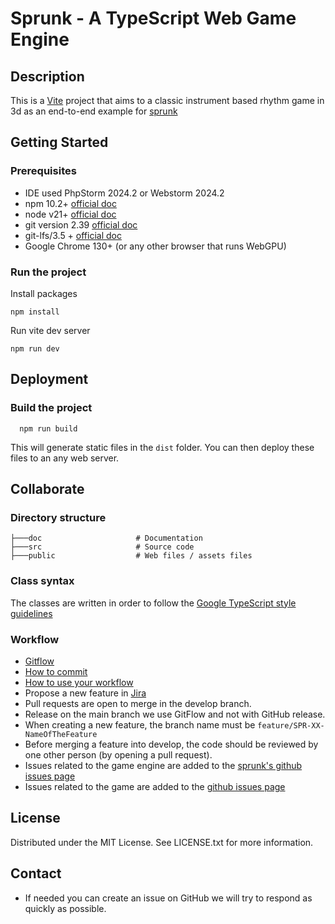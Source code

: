 # Sprunk - A TypeScript Web Game Engine

## Description
This is a [Vite](https://vitejs.dev/) project that aims to a classic instrument based rhythm game in 3d as an end-to-end example for [sprunk](https://github.com/CPNV-ES/game-engine)

## Getting Started

### Prerequisites
* IDE used PhpStorm 2024.2 or Webstorm 2024.2
* npm 10.2+ [official doc](https://docs.npmjs.com/try-the-latest-stable-version-of-npm)
* node v21+ [official doc](https://nodejs.org/en/download)
* git version 2.39 [official doc](https://git-scm.com/)
* git-lfs/3.5 + [official doc](https://git-lfs.github.com/)
* Google Chrome 130+ (or any other browser that runs WebGPU)

### Run the project
Install packages
```shell
npm install
```
Run vite dev server
```shell
npm run dev 
```

## Deployment
### Build the project
```shell
  npm run build
```
This will generate static files in the `dist` folder.
You can then deploy these files to an any web server.

## Collaborate
### Directory structure
```shell
├───doc                     # Documentation
├───src                     # Source code
├───public                  # Web files / assets files
```
### Class syntax
The classes are written in order to follow the [Google TypeScript style guidelines](https://google.github.io/styleguide/tsguide.html#classes)

### Workflow
* [Gitflow](https://www.atlassian.com/fr/git/tutorials/comparing-workflows/gitflow-workflow#:~:text=Gitflow%20est%20l'un%20des,les%20hotfix%20vers%20la%20production.)
* [How to commit](https://www.conventionalcommits.org/en/v1.0.0/)
* [How to use your workflow](https://nvie.com/posts/a-successful-git-branching-model/)
* Propose a new feature in [Jira](https://ejcpnvprojects.atlassian.net/jira/software/projects/SPR/boards/5/backlog)
* Pull requests are open to merge in the develop branch.
* Release on the main branch we use GitFlow and not with GitHub release.
* When creating a new feature, the branch name must be `feature/SPR-XX-NameOfTheFeature`
* Before merging a feature into develop, the code should be reviewed by one other person (by opening a pull request).
* Issues related to the game engine are added to the [sprunk's github issues page](https://github.com/CPNV-ES/game-engine/issues)
* Issues related to the game are added to the [github issues page](https://github.com/sprunk-engine/sprunk-hero/issues)

## License
Distributed under the MIT License. See LICENSE.txt for more information.

## Contact

* If needed you can create an issue on GitHub we will try to respond as quickly as possible.
